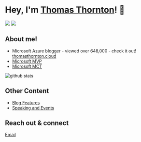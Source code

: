 
# Hey, I'm <a href="https://www.linkedin.com/in/thomas-thornton-21a86b75/" target="_blank">Thomas Thornton</a>! 👋

<a href= "https://twitter.com/tamstar1234"><img src="https://img.icons8.com/nolan/50/twitter.png"/></a>
<a href= "https://www.linkedin.com/in/thomas-thornton-21a86b75/"><img src="https://img.icons8.com/nolan/50/linkedin.png"/></a>

## About me!

* Microsoft Azure blogger - viewed over 648,000 - check it out! <a href="https://thomasthornton.cloud/">thomasthornton.cloud</a>
* <a href="https://mvp.microsoft.com/en-us/PublicProfile/5004187?fullName=Thomas%20Thornton">Microsoft MVP</a>
* <a href="https://www.credly.com/badges/d7c87a39-96ee-4c21-a55d-e99065fbb83d">Microsoft MCT</a>

<img src="https://github-readme-stats.vercel.app/api/?username=thomast1906&show_icons=true&count_private=true&title_color=fffffff&icon_color=000000&text_color=000000" alt="github stats"/>

## Other Content
* <a href="https://thomasthornton.cloud/blog-features/">Blog Features</a>
* <a href="https://thomasthornton.cloud/speaking-events/">Speaking and Events</a>

## Reach out & connect

[Email](mailto:thomas@thomasthornton.cloud) 

